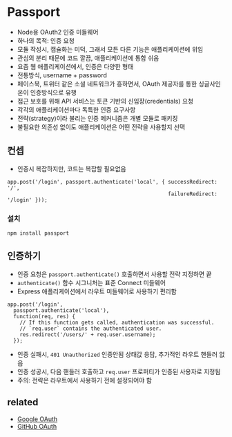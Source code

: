 # Passport
* Node용 OAuth2 인증 미들웨어
* 하나의 목적: 인증 요청
* 모듈 작성시, 캡슐화는 미덕, 그래서 모든 다른 기능은 애플리케이션에 위임
* 관심의 분리 때문에 코드 깔끔, 애플리케이션에 통합 쉬움
* 요즘 웹 애플리케이션에서, 인증은 다양한 형태
* 전통방식, username + password
* 페이스북, 트위터 같은 소셜 네트워크가 흥하면서, OAuth 제공자를 통한 싱글사인온이 인증방식으로 유행
* 접근 보호를 위해 API 서비스는 토큰 기반의 신임장(credentials) 요청
* 각각의 애플리케이션마다 독특한 인증 요구사항
* 전략(strategy)이라 불리는 인증 메커니즘은 개별 모듈로 패키징
* 불필요한 의존성 없이도 애플리케이션은 어떤 전략을 사용할지 선택

## 컨셉
* 인증시 복잡하지만, 코드는 복잡할 필요없음
```
app.post('/login', passport.authenticate('local', { successRedirect: '/',
                                                    failureRedirect: '/login' }));
```

### 설치
```
npm install passport
```

## 인증하기

* 인증 요청은 `passport.authenticate()` 호출하면서 사용할 전략 지정하면 끝
* `authenticate()` 함수 시그니처는 표준 Connect 미들웨어
* Express 애플리케이션에서 라우트 미들웨어로 사용하기 편리함

```
app.post('/login',
  passport.authenticate('local'),
  function(req, res) {
    // If this function gets called, authentication was successful.
    // `req.user` contains the authenticated user.
    res.redirect('/users/' + req.user.username);
  });
```

* 인증 실패시, `401 Unauthorized` 인증안됨 상태값 응답, 추가적인 라우트 핸들러 없음
* 인증 성공시, 다음 핸들러 호출하고 `req.user` 프로퍼티가 인증된 사용자로 지정됨
* 주의: 전략은 라우트에서 사용하기 전에 설정되어야 함

## related
* [Google OAuth](/mib/passportjs/google)
* [GitHub OAuth](/mib/passportjs/github)
